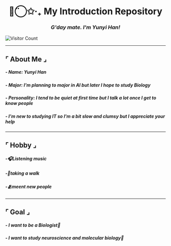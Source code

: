


<h1 align="center">◡̈⃝✩‧₊ My Introduction Repository </h1>
<h3 align="center"><i>G'day mate. I'm Yunyi Han!</i></h3>

![Visitor Count](https://visitor-badge.laobi.icu/badge?page_id=yunyiverse0.yunyiverse0)

---

## ⌜ About Me ⌟

##### - Name: Yunyi Han
##### - Major: I'm planning to major in AI but later I hope to study Biology
##### - Personality: I tend to be quiet at first time but I talk a lot once I get to know people
##### - I'm new to studying IT so I'm a bit slow and clumsy but I appreciate your help

---

## ⌜ Hobby ⌟

##### -🎧Listening music
##### -🍃taking a walk
##### -🫂meent new people

---

## ⌜ Goal ⌟

##### - I want to be a Biologist🧬
##### - I want to study neuroscience and molecular biology🔬




